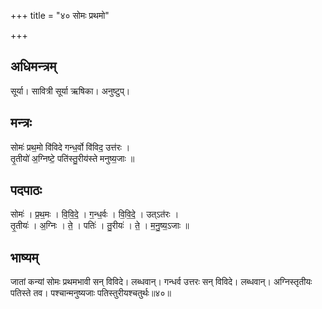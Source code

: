 +++
title = "४० सोमः प्रथमो"

+++
## अधिमन्त्रम्
सूर्या। सावित्री सूर्या ऋषिका। अनुष्टुप्।

## मन्त्रः
सोमः॑ प्रथ॒मो वि॑विदे गन्ध॒र्वो वि॑विद॒ उत्त॑रः ।  
तृ॒तीयो॑ अ॒ग्निष्टे॒ पति॑स्तु॒रीय॑स्ते मनुष्य॒जाः ॥

## पदपाठः
सोमः॑ । प्र॒थ॒मः । वि॒वि॒दे॒ । ग॒न्ध॒र्वः । वि॒वि॒दे॒ । उत्ऽत॑रः ।  
तृ॒तीयः॑ । अ॒ग्निः । ते॒ । पतिः॑ । तु॒रीयः॑ । ते॒ । म॒नु॒ष्य॒ऽजाः ॥

## भाष्यम्
जातां कन्यां सोमः प्रथमभावी सन् विविदे। लब्धवान्। गन्धर्व उत्तरः सन् विविदे। लब्धवान्। अग्निस्तृतीयः पतिस्ते तव। पश्चान्मनुष्यजाः पतिस्तुरीयश्चतुर्थः॥४०॥